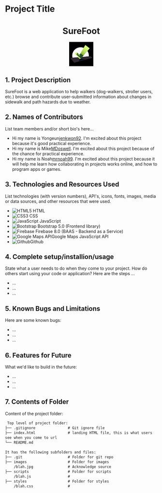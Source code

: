 # Project Title
<h1 align="center"> SureFoot </h1> 
<div align="center">
  <a align="center" href="https://github.com/MDoswell/1800_202310_BBY-12">
    <img src="https://github.com/MDoswell/1800_202310_BBY-12/blob/main/images/logo.png" alt="Logo" width="80" height="80">
  </a>
</div>

## 1. Project Description
SureFoot is a web application to help walkers (dog-walkers, stroller users, etc.) browse and contribute user-submitted information about changes in sidewalk and path hazards due to weather.

## 2. Names of Contributors
List team members and/or short bio's here... 
* Hi my name is Yongeun[jenkwon92](https://github.com/jenkwon92). I'm excited about this project because it's good practical experience.
* Hi my name is Mike[MDoswell](https://github.com/MDoswell). I'm excited about this project because of the chance for practical experience.
* Hi my name is Noah[mrnoah99](https://github.com/mrnoah99). I'm excited about this project because it will help me learn how collaborating in projects works online, and how to program apps or games.
	
## 3. Technologies and Resources Used
List technologies (with version numbers), API's, icons, fonts, images, media or data sources, and other resources that were used.
* ![HTML5](https://img.shields.io/badge/html5-%23E34F26.svg?style=for-the-badge&logo=html5&logoColor=white) HTML
* ![CSS3](https://img.shields.io/badge/css3-%231572B6.svg?style=for-the-badge&logo=css3&logoColor=white) CSS
* ![JavaScript](https://img.shields.io/badge/javascript-%23323330.svg?style=for-the-badge&logo=javascript&logoColor=%23F7DF1E) JavaScript
* ![Bootstrap](https://img.shields.io/badge/bootstrap-%23563D7C.svg?style=for-the-badge&logo=bootstrap&logoColor=white) Bootstrap 5.0 (Frontend library)
* ![Firebase](https://img.shields.io/badge/firebase-%23039BE5.svg?style=for-the-badge&logo=firebase) Firebase 8.0 (BAAS - Backend as a Service)
* ![Google Maps API](https://img.shields.io/badge/-Google%20Maps%20API-blue)Google Maps JavaScript API
* ![Github](http://img.shields.io/badge/-github-black?&logo=github)Github


## 4. Complete setup/installion/usage
State what a user needs to do when they come to your project.  How do others start using your code or application?
Here are the steps ...
* ...
* ...
* ...

## 5. Known Bugs and Limitations
Here are some known bugs:
* ...
* ...
* ...

## 6. Features for Future
What we'd like to build in the future:
* ...
* ...
* ...
	
## 7. Contents of Folder
Content of the project folder:

```
 Top level of project folder: 
├── .gitignore               # Git ignore file
├── index.html               # landing HTML file, this is what users see when you come to url
└── README.md

It has the following subfolders and files:
├── .git                     # Folder for git repo
├── images                   # Folder for images
    /blah.jpg                # Acknowledge source
├── scripts                  # Folder for scripts
    /blah.js                 # 
├── styles                   # Folder for styles
    /blah.css                # 



```


